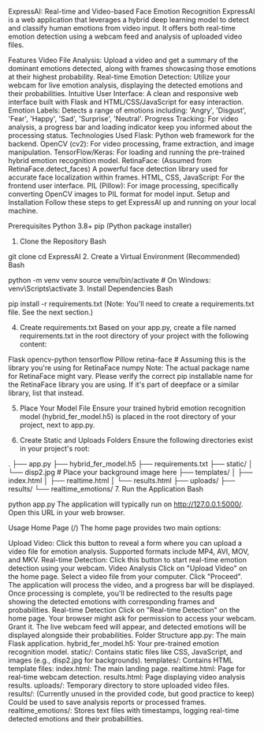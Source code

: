 ExpressAI: Real-time and Video-based Face Emotion Recognition
ExpressAI is a web application that leverages a hybrid deep learning model to detect and classify human emotions from video input. It offers both real-time emotion detection using a webcam feed and analysis of uploaded video files.

Features
Video File Analysis: Upload a video and get a summary of the dominant emotions detected, along with frames showcasing those emotions at their highest probability.
Real-time Emotion Detection: Utilize your webcam for live emotion analysis, displaying the detected emotions and their probabilities.
Intuitive User Interface: A clean and responsive web interface built with Flask and HTML/CSS/JavaScript for easy interaction.
Emotion Labels: Detects a range of emotions including: 'Angry', 'Disgust', 'Fear', 'Happy', 'Sad', 'Surprise', 'Neutral'.
Progress Tracking: For video analysis, a progress bar and loading indicator keep you informed about the processing status.
Technologies Used
Flask: Python web framework for the backend.
OpenCV (cv2): For video processing, frame extraction, and image manipulation.
TensorFlow/Keras: For loading and running the pre-trained hybrid emotion recognition model.
RetinaFace: (Assumed from RetinaFace.detect_faces) A powerful face detection library used for accurate face localization within frames.
HTML, CSS, JavaScript: For the frontend user interface.
PIL (Pillow): For image processing, specifically converting OpenCV images to PIL format for model input.
Setup and Installation
Follow these steps to get ExpressAI up and running on your local machine.

Prerequisites
Python 3.8+
pip (Python package installer)
1. Clone the Repository
Bash

git clone <your-repository-url>
cd ExpressAI
2. Create a Virtual Environment (Recommended)
Bash

python -m venv venv
source venv/bin/activate  # On Windows: venv\Scripts\activate
3. Install Dependencies
Bash

pip install -r requirements.txt
(Note: You'll need to create a requirements.txt file. See the next section.)

4. Create requirements.txt
Based on your app.py, create a file named requirements.txt in the root directory of your project with the following content:

Flask
opencv-python
tensorflow
Pillow
retina-face  # Assuming this is the library you're using for RetinaFace
numpy
Note: The actual package name for RetinaFace might vary. Please verify the correct pip installable name for the RetinaFace library you are using. If it's part of deepface or a similar library, list that instead.

5. Place Your Model File
Ensure your trained hybrid emotion recognition model (hybrid_fer_model.h5) is placed in the root directory of your project, next to app.py.

6. Create Static and Uploads Folders
Ensure the following directories exist in your project's root:

.
├── app.py
├── hybrid_fer_model.h5
├── requirements.txt
├── static/
│   └── disp2.jpg  # Place your background image here
├── templates/
│   ├── index.html
│   ├── realtime.html
│   └── results.html
├── uploads/
├── results/
└── realtime_emotions/
7. Run the Application
Bash

python app.py
The application will typically run on http://127.0.0.1:5000/. Open this URL in your web browser.

Usage
Home Page (/)
The home page provides two main options:

Upload Video: Click this button to reveal a form where you can upload a video file for emotion analysis. Supported formats include MP4, AVI, MOV, and MKV.
Real-time Detection: Click this button to start real-time emotion detection using your webcam.
Video Analysis
Click on "Upload Video" on the home page.
Select a video file from your computer.
Click "Proceed".
The application will process the video, and a progress bar will be displayed.
Once processing is complete, you'll be redirected to the results page showing the detected emotions with corresponding frames and probabilities.
Real-time Detection
Click on "Real-time Detection" on the home page.
Your browser might ask for permission to access your webcam. Grant it.
The live webcam feed will appear, and detected emotions will be displayed alongside their probabilities.
Folder Structure
app.py: The main Flask application.
hybrid_fer_model.h5: Your pre-trained emotion recognition model.
static/: Contains static files like CSS, JavaScript, and images (e.g., disp2.jpg for backgrounds).
templates/: Contains HTML template files:
index.html: The main landing page.
realtime.html: Page for real-time webcam detection.
results.html: Page displaying video analysis results.
uploads/: Temporary directory to store uploaded video files.
results/: (Currently unused in the provided code, but good practice to keep) Could be used to save analysis reports or processed frames.
realtime_emotions/: Stores text files with timestamps, logging real-time detected emotions and their probabilities.
